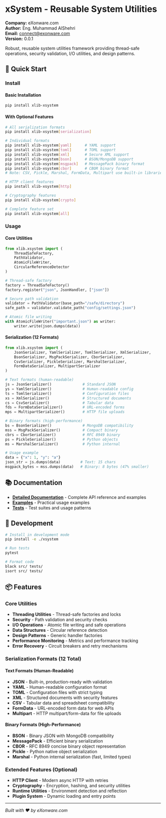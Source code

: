 # xSystem - Reusable System Utilities

**Company:** eXonware.com  
**Author:** Eng. Muhammad AlShehri  
**Email:** connect@exonware.com  
**Version:** 0.0.1  

Robust, reusable system utilities framework providing thread-safe operations, security validation, I/O utilities, and design patterns.

## 🚀 Quick Start

### Install

#### Basic Installation
```bash
pip install xlib-xsystem
```

#### With Optional Features
```bash
# All serialization formats
pip install xlib-xsystem[serialization]

# Individual formats
pip install xlib-xsystem[yaml]      # YAML support
pip install xlib-xsystem[toml]      # TOML support  
pip install xlib-xsystem[xml]       # Secure XML support
pip install xlib-xsystem[bson]      # BSON/MongoDB support
pip install xlib-xsystem[msgpack]   # MessagePack binary format
pip install xlib-xsystem[cbor]      # CBOR binary format
# Note: CSV, Pickle, Marshal, FormData, Multipart use built-in libraries

# HTTP client features
pip install xlib-xsystem[http]

# Cryptography features
pip install xlib-xsystem[crypto]

# Complete feature set
pip install xlib-xsystem[all]
```

### Usage

#### Core Utilities
```python
from xlib.xsystem import (
    ThreadSafeFactory, 
    PathValidator, 
    AtomicFileWriter, 
    CircularReferenceDetector
)

# Thread-safe factory
factory = ThreadSafeFactory()
factory.register("json", JsonHandler, ["json"])

# Secure path validation
validator = PathValidator(base_path="/safe/directory")
safe_path = validator.validate_path("config/settings.json")

# Atomic file writing
with AtomicFileWriter("important.json") as writer:
    writer.write(json.dumps(data))
```

#### Serialization (12 Formats)
```python
from xlib.xsystem import (
    JsonSerializer, YamlSerializer, TomlSerializer, XmlSerializer,
    BsonSerializer, MsgPackSerializer, CborSerializer,
    CsvSerializer, PickleSerializer, MarshalSerializer,
    FormDataSerializer, MultipartSerializer
)

# Text formats (human-readable)
js = JsonSerializer()              # Standard JSON
ys = YamlSerializer()              # Human-readable config
ts = TomlSerializer()              # Configuration files
xs = XmlSerializer()               # Structured documents
cs = CsvSerializer()               # Tabular data
fds = FormDataSerializer()         # URL-encoded forms
mps = MultipartSerializer()        # HTTP file uploads

# Binary formats (high-performance)
bs = BsonSerializer()              # MongoDB compatibility  
mss = MsgPackSerializer()          # Compact binary
cbrs = CborSerializer()            # RFC 8949 binary
ps = PickleSerializer()            # Python objects
ms = MarshalSerializer()           # Python internal

# Usage example
data = {"x": 1, "y": "a"}
json_str = js.dumps(data)         # Text: 15 chars
msgpack_bytes = mss.dumps(data)   # Binary: 8 bytes (47% smaller)
```

## 📚 Documentation

- **[Detailed Documentation](docs/)** - Complete API reference and examples
- **[Examples](examples/)** - Practical usage examples
- **[Tests](tests/)** - Test suites and usage patterns

## 🔧 Development

```bash
# Install in development mode
pip install -e ./xsystem

# Run tests
pytest

# Format code
black src/ tests/
isort src/ tests/
```

## 📦 Features

### Core Utilities
- **Threading Utilities** - Thread-safe factories and locks
- **Security** - Path validation and security checks  
- **I/O Operations** - Atomic file writing and safe operations
- **Data Structures** - Circular reference detection
- **Design Patterns** - Generic handler factories
- **Performance Monitoring** - Metrics and performance tracking
- **Error Recovery** - Circuit breakers and retry mechanisms

### Serialization Formats (12 Total)
#### Text Formats (Human-Readable)
- **JSON** - Built-in, production-ready with validation
- **YAML** - Human-readable configuration format
- **TOML** - Configuration files with strict typing
- **XML** - Structured documents with security features
- **CSV** - Tabular data and spreadsheet compatibility
- **FormData** - URL-encoded form data for web APIs
- **Multipart** - HTTP multipart/form-data for file uploads

#### Binary Formats (High-Performance)
- **BSON** - Binary JSON with MongoDB compatibility
- **MessagePack** - Efficient binary serialization
- **CBOR** - RFC 8949 concise binary object representation
- **Pickle** - Python native object serialization
- **Marshal** - Python internal serialization (fast, limited types)

### Extended Features (Optional)
- **HTTP Client** - Modern async HTTP with retries
- **Cryptography** - Encryption, hashing, and security utilities
- **Runtime Utilities** - Environment detection and reflection
- **Plugin System** - Dynamic loading and entry points

---

*Built with ❤️ by eXonware.com*
